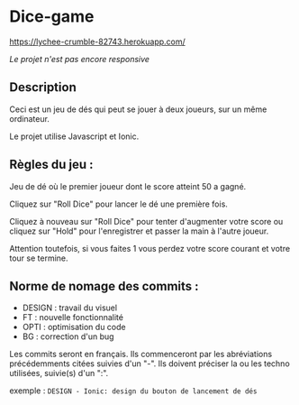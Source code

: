# Dice-game

https://lychee-crumble-82743.herokuapp.com/

*Le projet n'est pas encore responsive*


## Description

Ceci est un jeu de dés qui peut se jouer à deux joueurs, sur un même ordinateur.

Le projet utilise Javascript et Ionic.


## Règles du jeu :

Jeu de dé où le premier joueur dont le score atteint 50 a gagné.

Cliquez sur "Roll Dice" pour lancer le dé une première fois.

Cliquez à nouveau sur "Roll Dice" pour tenter d'augmenter votre score ou cliquez sur "Hold" pour l'enregistrer et passer la main à l'autre joueur.

Attention toutefois, si vous faites 1 vous perdez votre score courant et votre tour se termine.


## Norme de nomage des commits :

- DESIGN : travail du visuel
- FT  : nouvelle fonctionnalité 
- OPTI : optimisation du code
- BG : correction d'un bug


Les commits seront en français.
Ils  commenceront par les abréviations précédemments citées suivies d'un "-".
Ils doivent préciser la ou les techno utilisées, suivie(s) d'un ":".

exemple : `DESIGN - Ionic: design du bouton de lancement de dés`
